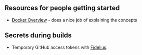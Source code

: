 ## Resources for people getting started

* [Docker Overview](https://docs.docker.com/engine/docker-overview/) - does a nice job of explaining the concepts

## Secrets during builds

* Temporary GitHub access tokens with [Fidelius](https://medium.com/verloop-engineering/fidelius-e4b2d8b6b1df).